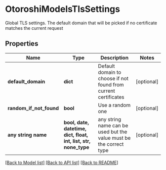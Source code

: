 # OtoroshiModelsTlsSettings

Global TLS settings. The default domain that will be picked if no certificate matches the current request

## Properties
Name | Type | Description | Notes
------------ | ------------- | ------------- | -------------
**default_domain** | **dict** | Default domain to choose if not found from current certificates | [optional] 
**random_if_not_found** | **bool** | Use a random one | [optional] 
**any string name** | **bool, date, datetime, dict, float, int, list, str, none_type** | any string name can be used but the value must be the correct type | [optional]

[[Back to Model list]](../README.md#documentation-for-models) [[Back to API list]](../README.md#documentation-for-api-endpoints) [[Back to README]](../README.md)


